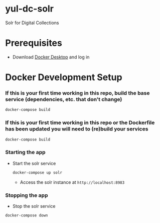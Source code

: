 # yul-dc-solr
Solr for Digital Collections

# Prerequisites
- Download [Docker Desktop](https://www.docker.com/products/docker-desktop) and log in


# Docker Development Setup
### If this is your first time working in this repo, build the base service (dependencies, etc. that don't change)
  ``` bash
  docker-compose build
  ```

### If this is your first time working in this repo or the Dockerfile has been updated you will need to (re)build your services
  ``` bash
  docker-compose build
  ```

### Starting the app
- Start the solr service
  ``` bash
  docker-compose up solr
  ```

  - Access the solr instance at `http://localhost:8983`

### Stopping the app
 - Stop the solr service
 ```bash
 docker-compose down
 ```

